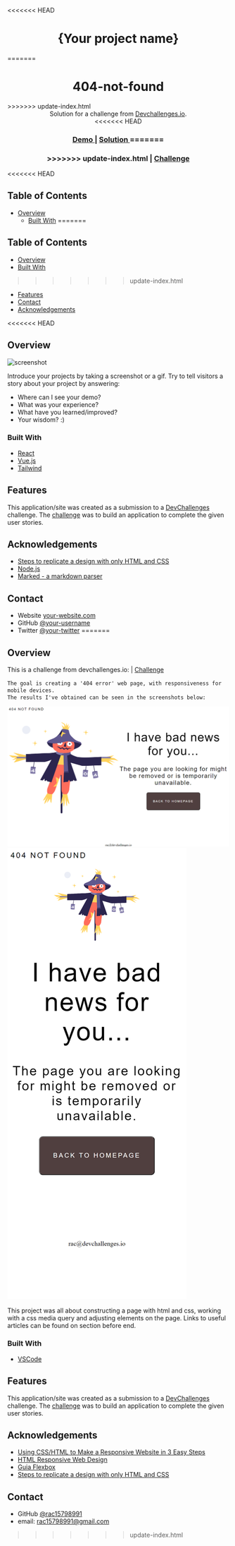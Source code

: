 <<<<<<< HEAD
<!-- Please update value in the {}  -->

<h1 align="center">{Your project name}</h1>
=======
<h1 align="center">404-not-found</h1>
>>>>>>> update-index.html

<div align="center">
   Solution for a challenge from  <a href="http://devchallenges.io" target="_blank">Devchallenges.io</a>.
</div>

<div align="center">
<<<<<<< HEAD
  <h3>
    <a href="https://{your-demo-link.your-domain}">
      Demo
    </a>
    <span> | </span>
    <a href="https://{your-url-to-the-solution}">
      Solution
    </a>
=======
  <h3>   
>>>>>>> update-index.html
    <span> | </span>
    <a href="https://devchallenges.io/challenges/wBunSb7FPrIepJZAg0sY">
      Challenge
    </a>
  </h3>
</div>

<<<<<<< HEAD
<!-- TABLE OF CONTENTS -->

## Table of Contents

- [Overview](#overview)
  - [Built With](#built-with)
=======
## Table of Contents

- [Overview](#overview)
- [Built With](#built-with)
>>>>>>> update-index.html
- [Features](#features)
- [Contact](#contact)
- [Acknowledgements](#acknowledgements)

<<<<<<< HEAD
<!-- OVERVIEW -->

## Overview

![screenshot](https://user-images.githubusercontent.com/16707738/92399059-5716eb00-f132-11ea-8b14-bcacdc8ec97b.png)

Introduce your projects by taking a screenshot or a gif. Try to tell visitors a story about your project by answering:

- Where can I see your demo?
- What was your experience?
- What have you learned/improved?
- Your wisdom? :)

### Built With

<!-- This section should list any major frameworks that you built your project using. Here are a few examples.-->

- [React](https://reactjs.org/)
- [Vue.js](https://vuejs.org/)
- [Tailwind](https://tailwindcss.com/)

## Features

<!-- List the features of your application or follow the template. Don't share the figma file here :) -->

This application/site was created as a submission to a [DevChallenges](https://devchallenges.io/challenges) challenge. The [challenge](https://devchallenges.io/challenges/wBunSb7FPrIepJZAg0sY) was to build an application to complete the given user stories.


## Acknowledgements

<!-- This section should list any articles or add-ons/plugins that helps you to complete the project. This is optional but it will help you in the future. For exmpale -->

- [Steps to replicate a design with only HTML and CSS](https://devchallenges-blogs.web.app/how-to-replicate-design/)
- [Node.js](https://nodejs.org/)
- [Marked - a markdown parser](https://github.com/chjj/marked)

## Contact

- Website [your-website.com](https://{your-web-site-link})
- GitHub [@your-username](https://{github.com/your-usermame})
- Twitter [@your-twitter](https://{twitter.com/your-username})
=======
## Overview

This is a challenge from devchallenges.io:
    <span> | </span>
     <a href="https://devchallenges.io/challenges/wBunSb7FPrIepJZAg0sY">
      Challenge
    </a>

    The goal is creating a '404 error' web page, with responsiveness for mobile devices.
    The results I've obtained can be seen in the screenshots below:

![screenshot](https://github.com/rac15798991/404-not-found/blob/update-index.html/Laptop_screenshot.png)
![screenshot](https://github.com/rac15798991/404-not-found/blob/update-index.html/Responsive_screenshot.png)



This project was all about constructing a page with html and css, working with a css media query and adjusting elements on the page. Links to useful articles can be found on section before end.

### Built With

- [VSCode](https://code.visualstudio.com)

## Features

This application/site was created as a submission to a [DevChallenges](https://devchallenges.io/challenges) challenge. The [challenge](https://devchallenges.io/challenges/wBunSb7FPrIepJZAg0sY) was to build an application to complete the given user stories.

## Acknowledgements

- [Using CSS/HTML to Make a Responsive Website in 3 Easy Steps](https://dzone.com/articles/using-csshtml-make-responsive)
- [HTML Responsive Web Design](https://www.w3schools.com/html/html_responsive.asp)
- [Guia Flexbox](https://origamid.com/projetos/flexbox-guia-completo/)
- [Steps to replicate a design with only HTML and CSS](https://devchallenges-blogs.web.app/how-to-replicate-design/)

## Contact

- GitHub [@rac15798991](https://{github.com/rac15798991})
- email: rac15798991@gmail.com
>>>>>>> update-index.html
